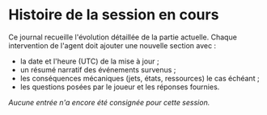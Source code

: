 # Histoire de la session en cours

Ce journal recueille l'évolution détaillée de la partie actuelle. Chaque intervention de l'agent doit ajouter une nouvelle section avec :
- la date et l'heure (UTC) de la mise à jour ;
- un résumé narratif des événements survenus ;
- les conséquences mécaniques (jets, états, ressources) le cas échéant ;
- les questions posées par le joueur et les réponses fournies.

_Aucune entrée n'a encore été consignée pour cette session._
